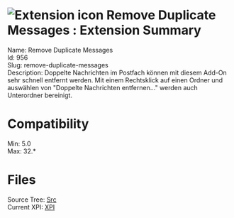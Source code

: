 # ![Extension icon](https://addons.thunderbird.net/user-media/addon_icons/0/956-64.png?modified=1411643341) Remove Duplicate Messages : Extension Summary

Name: Remove Duplicate Messages  
Id: 956  
Slug: remove-duplicate-messages  
Description: Doppelte Nachrichten im Postfach können mit diesem Add-On sehr schnell entfernt werden. Mit einem Rechtsklick auf einen Ordner und auswählen von "Doppelte Nachrichten entfernen..." werden auch Unterordner bereinigt.
  

# Compatibility
Min: 5.0  
Max: 32.*  

# Files

Source Tree: [Src](C:/Dev/Thunderbird/ThunderKdB/xall/xOther/956-remove-duplicate-messages/src)  
Current XPI: [XPI](C:/Dev/Thunderbird/ThunderKdB/xall/xOther/956-remove-duplicate-messages/xpi)  



